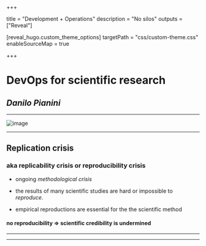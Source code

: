 +++

title = "Development + Operations"
description = "No silos"
outputs = ["Reveal"]

[reveal_hugo.custom_theme_options]
targetPath = "css/custom-theme.css"
enableSourceMap = true

+++

# DevOps for scientific research

## *Danilo Pianini*

---

![image](https://user-images.githubusercontent.com/1991673/236500955-b65de211-3b51-4adf-b0e5-6f248771e479.png)

---

## Replication crisis
### aka replicability crisis or reproducibility crisis

* ongoing *methodological crisis*
* the results of many scientific studies are hard or impossible to *reproduce*.

* empirical reproductions are essential for the the scientific method

#### no reproducibility $\Rightarrow$ scientific credibility is undermined

---

<!-- write-here "shared-slides/devops/devops-intro.md" -->

<!-- end-write -->

---

<!-- write-here "shared-slides/devops/real-world-case.md" -->

<!-- end-write -->